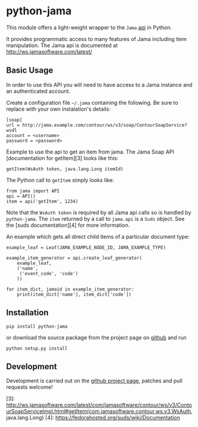 
# python-jama

This module offers a light-weight wrapper to the `Jama` [api][1] in Python.

It provides programmatic access to many features of Jama including item
manipulation. The Jama api is documented at <http://ws.jamasoftware.com/latest/>

## Basic Usage

In order to use this API you will need to have access to a Jama instance and an
authenticated account.

Create a configuration file `~/.jama` containing the following. Be sure to replace
with your own instalation's details:

    [soap]
    url = http://jama.example.com/contour/ws/v3/soap/ContourSoapService?wsdl
    account = <username>
    password = <password>

Example to use the api to get an item from jama. The Jama Soap API
[documentation for getItem][3] looks like this:

    getItem(WsAuth token, java.lang.Long itemId)

The Python call to `getItem` simply looks like:

    from jama import API
    api = API()
    item = api('getItem', 1234)

Note that the `WsAuth token` is required by all Jama api calls so is handled
by `python-jama`. The `item` returned by a call to `jama.api` is a `Suds`
object. See the [suds documentation][4] for more information.

An example which gets all direct child items of a particular document type:

    example_leaf = Leaf(JAMA_EXAMPLE_NODE_ID, JAMA_EXAMPLE_TYPE)

    example_item_generator = api.create_leaf_generator(
        example_leaf,
        ('name',
         ('event_code', 'code')
        ))

    for item_dict, jamaid in example_item_generator:
        print(item_dict['name'], item_dict['code'])

## Installation

    pip install python-jama

or download the source package from the project page on [github][2] and run

    python setup.py install

## Development

Development is carried out on the [github project page][2], patches and pull requests welcome!

[1]: http://ws.jamasoftware.com/latest/com/jamasoftware/contour/ws/v3/ContourSoapServiceImpl.html
[2]: https://github.com/dynamiccontrols/python-jama/
[3]: http://ws.jamasoftware.com/latest/com/jamasoftware/contour/ws/v3/ContourSoapServiceImpl.html#getItem(com.jamasoftware.contour.ws.v3.WsAuth, java.lang.Long)
[4]: https://fedorahosted.org/suds/wiki/Documentation

